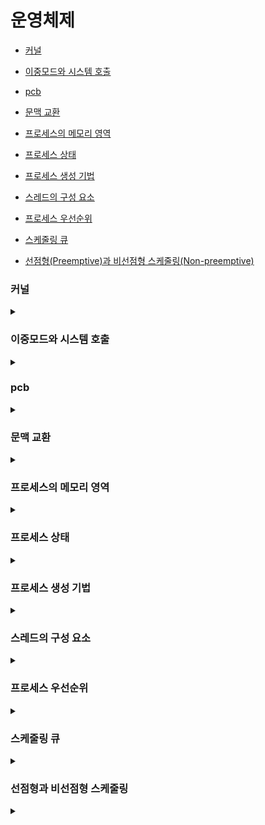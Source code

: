 # 운영체제

- [커널](#커널)
- [이중모드와 시스템 호출](#이중모드와-시스템-호출)
- [pcb](#pcb)
- [문맥 교환](#문맥-교환)
- [프로세스의 메모리 영역](#프로세스의-메모리-영역)

- [프로세스 상태](#프로세스-상태)
- [프로세스 생성 기법](#프로세스-생성-기법)
- [스레드의 구성 요소](#스레드의-구성-요소)
- [프로세스 우선순위](#프로세스-우선순위)
- [스케줄링 큐](#스케줄링-큐)
- [선점형(Preemptive)과 비선점형 스케줄링(Non-preemptive)](#선점형과-비선점형-스케줄링)

### 커널

<details>
<summary></summary>

운영체제의 핵심 서비스를 담당하는 부분을 커널(kernal)
- 프로세스 관리
- 자원 접근 및 할당
- 파일 시스템 관리

</details>


### 이중모드와 시스템 호출

<details>
<summary></summary>

CPU가 명령어를 실행하는 모드를 크게 사용자 모드와 커널 모드로 구분하는 방식

- 사용자 모드
    - 운영체제 서비스를 제공받을 수 없는 실행 모드
    - 커널 영역의 코드를 실행할 수 없는 실행 모드
    - 자원 접근 불가
- 커널 모드
    - 운영체제의 서비스를 제공받을 수 있는 실행 모드
    - 자원 접근을 비롯한 모든 명령어 실행 가능

시스템 호출     
- 커널 모드로 전환하여 실행하기 위해 호출
- 일종의 소프트웨어 인터럽트

</details>

### pcb

<details>
<summary></summary>

빠르게 번갈아 수행되는 프로세스들을 관리하기 위해 사용하는 자료구조 
운영체제는 커널 영역에 적재된 PCB를 보고 프로세스를 관리

PCB에 담기는 대표적인 정보
- pid
- 레지스터 값
- 프로세스 상태
- CPU 스케줄링 정보
- 메모리 정보
- 사용한 파일과 입출력장치 정보

</details>


### 문맥 교환

<details>
<summary></summary>

실행 문맥을 백업해두면 언제든 해당 프로세스의 실행을 재개할 수 있다
- 새로운 프로세스 실행을 위해 문맥을 복구하는 과정을
- 문맥  교환(context switching)이라 한다

</details>

### 프로세스의 메모리 영역

<details>
<summary></summary>

크게 코드 영역(=텍스트 영역), 데이터 영역, 힙 영역, 스택영역으로 프로세스는 사용자 영역에 저장

실행되는 동안 크기가 고정적 - 정적 할당 영역
- 코드 영역
    - 실행할 수 있는 코드, 기계어로 이루어진 명령어 저장
    - 데이터가 아닌 CPU가 실행할 명령어가 담기기에 read-only
- 데이터 영역
    - 프로그램 실행동안 유지할 데이터
    - 전역변수

실행 되는 동안 크기가 가변적 - 동적 할당 영역
- 힙 영역
    - 프로그래머가 직접 할당할 수 있는 저장공간
- 스택 영역
    - 데이터가 일시적으로 저장되는 공간
    - 매개변수, 지역변수
- 메모리간 충돌 방지를 위해 힙, 스택영역은 반대 방향으로 주소 할당

</details>

### 프로세스 상태

<details>
<summary></summary>

- 생성
- 준비
- 실행
    - 타이머 인터럽트 발생 시(할당된 시간 모두 사용 시) 준비상태
- 대기
- 종료

</details>

### 프로세스 생성 기법

<details>
<summary></summary>

시스템 호출

- fork : 자식 프로세스 생성
- exec : 자신의 메모리 공간을 다른 프로그램으로 교체(복사된 부모 프로세스의 메모리 영역과 별개)

</details>

### 스레드의 구성 요소

<details>
<summary></summary>

스레드 ID, 프로그램 카운터를 비롯한 레지스터값, 스택 등

실행에 필요한 최소한의 정보

프로세스를 이루는 모든 스레드들은 그 프로세스의 자원을 공유할 수 있다

</details>

### 프로세스 우선순위

<details>
<summary></summary>

I/O Bound Process, 입출력 집중 프로세스 > CPU Bound Process, CPU 집중 프로세스

I/O Bound Process 대기 상태에 더 많이 존재하기 떄문

</details>

### 스케줄링 큐

<details>
<summary></summary>

특정 자원(cpu,hdd, i/o devcie)을 이용하고 싶어하는 프로세스들을 큐에 삽입해서 자원을 이용하도록 만듦

</details>

### 선점형과 비선점형 스케줄링

<details>
<summary></summary>

선점형 스케줄링

현재 CPU를 사용중인 프로세스로부터 CPU 자원을 빼앗아 다른 프로세스에 할당

- 장점
    - 어느 한 프로세스의 자원 독점을 막고 프로세스들에 골고루 자원을 배분 가능
- 단점
    - 그만큼 문맥 교환 과정에서 오버헤드가 발생할 수 있다

비선점형 스케줄링

현재 CPU를 사용중인 프로세스의 작업이 끝날 때까지 프로세스 기다리기

- 장점
    - 선점형 스케줄링에 비해 문맥 교환에서 발생하는 오버헤드가 적다
- 단점
    - 모든 프로세스가 골고루 자원을 이용하기 어렵다


</details>


